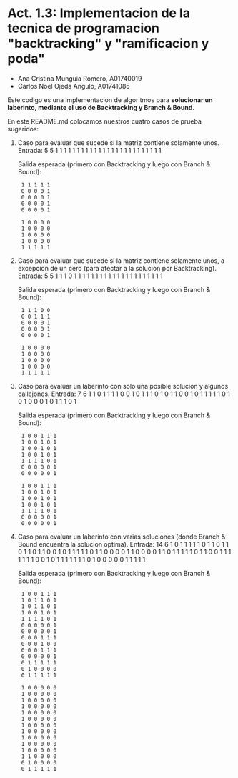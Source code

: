 # Act. 1.3: Implementacion de la tecnica de programacion "backtracking" y "ramificacion y poda"
- Ana Cristina Munguia Romero, A01740019
- Carlos Noel Ojeda Angulo, A01741085


Este codigo es una implementacion de algoritmos para **solucionar un laberinto, mediante el uso de Backtracking y Branch & Bound**.

En este README.md colocamos nuestros cuatro casos de prueba sugeridos:

1. Caso para evaluar que sucede si la matriz contiene solamente unos. Entrada:
        5
        5
        1 1 1 1 1
        1 1 1 1 1
        1 1 1 1 1
        1 1 1 1 1
        1 1 1 1 1
    
    Salida esperada (primero con Backtracking y luego con Branch & Bound):
        
        1 1 1 1 1 
        0 0 0 0 1 
        0 0 0 0 1 
        0 0 0 0 1 
        0 0 0 0 1 

        1 0 0 0 0 
        1 0 0 0 0 
        1 0 0 0 0 
        1 0 0 0 0 
        1 1 1 1 1 
        

2. Caso para evaluar que sucede si la matriz contiene solamente unos, a excepcion de un cero (para afectar a la solucion por Backtracking). Entrada:
        5
        5
        1 1 1 0 1
        1 1 1 1 1
        1 1 1 1 1
        1 1 1 1 1
        1 1 1 1 1
    
    Salida esperada (primero con Backtracking y luego con Branch & Bound):
        
        1 1 1 0 0 
        0 0 1 1 1 
        0 0 0 0 1 
        0 0 0 0 1 
        0 0 0 0 1 

        1 0 0 0 0 
        1 0 0 0 0 
        1 0 0 0 0 
        1 0 0 0 0 
        1 1 1 1 1 
        

3. Caso para evaluar un laberinto con solo una posible solucion y algunos callejones. Entrada:
        7
        6
        1 1 0 1 1 1
        1 0 0 1 0 1
        1 1 0 1 0 1
        1 0 0 1 0 1
        1 1 1 1 0 1
        0 1 0 0 0 1
        0 1 1 1 0 1
    
    Salida esperada (primero con Backtracking y luego con Branch & Bound):
        
        1 0 0 1 1 1 
        1 0 0 1 0 1 
        1 0 0 1 0 1 
        1 0 0 1 0 1 
        1 1 1 1 0 1 
        0 0 0 0 0 1 
        0 0 0 0 0 1 

        1 0 0 1 1 1 
        1 0 0 1 0 1 
        1 0 0 1 0 1 
        1 0 0 1 0 1 
        1 1 1 1 0 1 
        0 0 0 0 0 1 
        0 0 0 0 0 1 


4. Caso para evaluar un laberinto con varias soluciones (donde Branch & Bound encuentra la solucion optima). Entrada:
        14
        6
        1 0 1 1 1 1
        1 0 1 1 0 1
        1 0 1 1 0 1
        1 0 0 1 0 1
        1 1 1 1 0 1
        1 0 0 0 0 1
        1 0 0 0 0 1
        1 0 1 1 1 1
        1 0 1 1 0 0
        1 1 1 1 1 1
        1 0 0 1 0 1
        1 1 1 1 1 1
        0 1 0 0 0 0
        0 1 1 1 1 1

    Salida esperada (primero con Backtracking y luego con Branch & Bound): 
        
        1 0 0 1 1 1 
        1 0 1 1 0 1 
        1 0 1 1 0 1 
        1 0 0 1 0 1 
        1 1 1 1 0 1 
        0 0 0 0 0 1 
        0 0 0 0 0 1 
        0 0 0 1 1 1 
        0 0 0 1 0 0 
        0 0 0 1 1 1 
        0 0 0 0 0 1 
        0 1 1 1 1 1 
        0 1 0 0 0 0 
        0 1 1 1 1 1 

        1 0 0 0 0 0 
        1 0 0 0 0 0 
        1 0 0 0 0 0 
        1 0 0 0 0 0 
        1 0 0 0 0 0 
        1 0 0 0 0 0 
        1 0 0 0 0 0 
        1 0 0 0 0 0 
        1 0 0 0 0 0 
        1 0 0 0 0 0 
        1 0 0 0 0 0 
        1 1 0 0 0 0 
        0 1 0 0 0 0 
        0 1 1 1 1 1 

